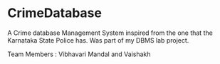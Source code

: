 CrimeDatabase
=============

A Crime database Management System inspired from the one that the Karnataka State Police has. Was part of my DBMS lab project. 

Team Members : Vibhavari Mandal and Vaishakh
